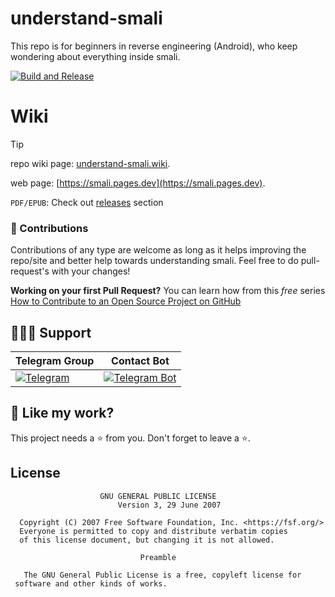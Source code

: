 # understand-smali 
This repo is for beginners in reverse engineering (Android), who keep wondering about everything inside smali.

[![Build and Release](https://github.com/AbhiTheModder/understand-smali/actions/workflows/book-release.yml/badge.svg)](https://github.com/AbhiTheModder/understand-smali/actions/workflows/book-release.yml)


# Wiki
> [!TIP]
> repo wiki page: [understand-smali.wiki](https://github.com/AbhiTheModder/understand-smali.wiki.git).
> 
> web page: [https://smali.pages.dev](https://smali.pages.dev).
>
> `PDF/EPUB`: Check out [releases](https://github.com/AbhiTheModder/understand-smali/releases) section


### 🐩 Contributions

Contributions of any type are welcome as long as it helps improving the repo/site and better help towards understanding smali. Feel free to do pull-request's with your changes!

**Working on your first Pull Request?** You can learn how from this _free_ series [How to Contribute to an Open Source Project on GitHub](https://kcd.im/pull-request)


## 👨🏻‍💻 Support

| Telegram Group | Contact Bot |
|--------|--------|
| [![](https://img.shields.io/badge/Telegram-black?style=for-the-badge&logo=Telegram "Telegram")](https://t.me/joinchat/xP-wW-A5mIBmMjY1) | [![](https://img.shields.io/badge/Telegram-bot-black?style=for-the-badge&logo=Telegram_bot "Telegram Bot")](https://t.me/QbtaumaiBot) |


## 💖 Like my work?
This project needs a ⭐ from you. Don't forget to leave a ⭐.  


## License

```plaintext
                    GNU GENERAL PUBLIC LICENSE
                        Version 3, 29 June 2007

  Copyright (C) 2007 Free Software Foundation, Inc. <https://fsf.org/>
  Everyone is permitted to copy and distribute verbatim copies
  of this license document, but changing it is not allowed.

                             Preamble

   The GNU General Public License is a free, copyleft license for
 software and other kinds of works.
```

